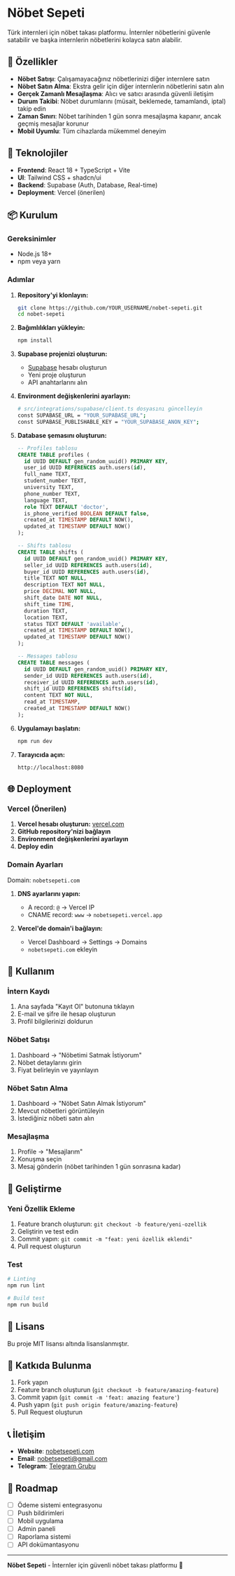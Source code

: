 # Nöbet Sepeti

Türk internleri için nöbet takası platformu. İnternler nöbetlerini güvenle satabilir ve başka internlerin nöbetlerini kolayca satın alabilir.

## 🌟 Özellikler

- **Nöbet Satışı**: Çalışamayacağınız nöbetlerinizi diğer internlere satın
- **Nöbet Satın Alma**: Ekstra gelir için diğer internlerin nöbetlerini satın alın
- **Gerçek Zamanlı Mesajlaşma**: Alıcı ve satıcı arasında güvenli iletişim
- **Durum Takibi**: Nöbet durumlarını (müsait, beklemede, tamamlandı, iptal) takip edin
- **Zaman Sınırı**: Nöbet tarihinden 1 gün sonra mesajlaşma kapanır, ancak geçmiş mesajlar korunur
- **Mobil Uyumlu**: Tüm cihazlarda mükemmel deneyim

## 🚀 Teknolojiler

- **Frontend**: React 18 + TypeScript + Vite
- **UI**: Tailwind CSS + shadcn/ui
- **Backend**: Supabase (Auth, Database, Real-time)
- **Deployment**: Vercel (önerilen)

## 📦 Kurulum

### Gereksinimler
- Node.js 18+
- npm veya yarn

### Adımlar

1. **Repository'yi klonlayın:**
   ```bash
   git clone https://github.com/YOUR_USERNAME/nobet-sepeti.git
   cd nobet-sepeti
   ```

2. **Bağımlılıkları yükleyin:**
   ```bash
   npm install
   ```

3. **Supabase projenizi oluşturun:**
   - [Supabase](https://supabase.com) hesabı oluşturun
   - Yeni proje oluşturun
   - API anahtarlarını alın

4. **Environment değişkenlerini ayarlayın:**
   ```bash
   # src/integrations/supabase/client.ts dosyasını güncelleyin
   const SUPABASE_URL = "YOUR_SUPABASE_URL";
   const SUPABASE_PUBLISHABLE_KEY = "YOUR_SUPABASE_ANON_KEY";
   ```

5. **Database şemasını oluşturun:**
   ```sql
   -- Profiles tablosu
   CREATE TABLE profiles (
     id UUID DEFAULT gen_random_uuid() PRIMARY KEY,
     user_id UUID REFERENCES auth.users(id),
     full_name TEXT,
     student_number TEXT,
     university TEXT,
     phone_number TEXT,
     language TEXT,
     role TEXT DEFAULT 'doctor',
     is_phone_verified BOOLEAN DEFAULT false,
     created_at TIMESTAMP DEFAULT NOW(),
     updated_at TIMESTAMP DEFAULT NOW()
   );

   -- Shifts tablosu
   CREATE TABLE shifts (
     id UUID DEFAULT gen_random_uuid() PRIMARY KEY,
     seller_id UUID REFERENCES auth.users(id),
     buyer_id UUID REFERENCES auth.users(id),
     title TEXT NOT NULL,
     description TEXT NOT NULL,
     price DECIMAL NOT NULL,
     shift_date DATE NOT NULL,
     shift_time TIME,
     duration TEXT,
     location TEXT,
     status TEXT DEFAULT 'available',
     created_at TIMESTAMP DEFAULT NOW(),
     updated_at TIMESTAMP DEFAULT NOW()
   );

   -- Messages tablosu
   CREATE TABLE messages (
     id UUID DEFAULT gen_random_uuid() PRIMARY KEY,
     sender_id UUID REFERENCES auth.users(id),
     receiver_id UUID REFERENCES auth.users(id),
     shift_id UUID REFERENCES shifts(id),
     content TEXT NOT NULL,
     read_at TIMESTAMP,
     created_at TIMESTAMP DEFAULT NOW()
   );
   ```

6. **Uygulamayı başlatın:**
   ```bash
   npm run dev
   ```

7. **Tarayıcıda açın:**
   ```
   http://localhost:8080
   ```

## 🌐 Deployment

### Vercel (Önerilen)

1. **Vercel hesabı oluşturun:** [vercel.com](https://vercel.com)
2. **GitHub repository'nizi bağlayın**
3. **Environment değişkenlerini ayarlayın**
4. **Deploy edin**

### Domain Ayarları

Domain: `nobetsepeti.com`

1. **DNS ayarlarını yapın:**
   - A record: `@` → Vercel IP
   - CNAME record: `www` → `nobetsepeti.vercel.app`

2. **Vercel'de domain'i bağlayın:**
   - Vercel Dashboard → Settings → Domains
   - `nobetsepeti.com` ekleyin

## 📱 Kullanım

### İntern Kaydı
1. Ana sayfada "Kayıt Ol" butonuna tıklayın
2. E-mail ve şifre ile hesap oluşturun
3. Profil bilgilerinizi doldurun

### Nöbet Satışı
1. Dashboard → "Nöbetimi Satmak İstiyorum"
2. Nöbet detaylarını girin
3. Fiyat belirleyin ve yayınlayın

### Nöbet Satın Alma
1. Dashboard → "Nöbet Satın Almak İstiyorum"
2. Mevcut nöbetleri görüntüleyin
3. İstediğiniz nöbeti satın alın

### Mesajlaşma
1. Profile → "Mesajlarım"
2. Konuşma seçin
3. Mesaj gönderin (nöbet tarihinden 1 gün sonrasına kadar)

## 🔧 Geliştirme

### Yeni Özellik Ekleme
1. Feature branch oluşturun: `git checkout -b feature/yeni-ozellik`
2. Geliştirin ve test edin
3. Commit yapın: `git commit -m "feat: yeni özellik eklendi"`
4. Pull request oluşturun

### Test
```bash
# Linting
npm run lint

# Build test
npm run build
```

## 📄 Lisans

Bu proje MIT lisansı altında lisanslanmıştır.

## 🤝 Katkıda Bulunma

1. Fork yapın
2. Feature branch oluşturun (`git checkout -b feature/amazing-feature`)
3. Commit yapın (`git commit -m 'feat: amazing feature'`)
4. Push yapın (`git push origin feature/amazing-feature`)
5. Pull Request oluşturun

## 📞 İletişim

- **Website**: [nobetsepeti.com](https://nobetsepeti.com)
- **Email**: nobetsepeti@gmail.com
- **Telegram**: [Telegram Grubu](https://t.me/nobetsepeti)

## 🚀 Roadmap

- [ ] Ödeme sistemi entegrasyonu
- [ ] Push bildirimleri
- [ ] Mobil uygulama
- [ ] Admin paneli
- [ ] Raporlama sistemi
- [ ] API dokümantasyonu

---

**Nöbet Sepeti** - İnternler için güvenli nöbet takası platformu 🏥
